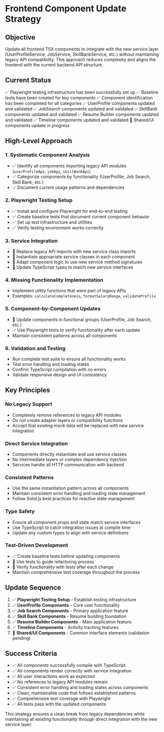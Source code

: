 # Frontend Component Update Strategy

## Objective
Update all frontend TSX components to integrate with the new service layer (UserProfileService, JobService, SkillBankService, etc.) without maintaining legacy API compatibility. This approach reduces complexity and aligns the frontend with the current backend API structure.

## Current Status
✅ Playwright testing infrastructure has been successfully set up
✅ Baseline tests have been created for key components
✅ Component identification has been completed for all categories
✅ UserProfile components updated and validated
✅ JobSearch components updated and validated
✅ SkillBank components updated and validated
✅ Resume Builder components updated and validated
✅ Timeline components updated and validated
🔄 Shared/UI components update in progress

## High-Level Approach

### 1. Systematic Component Analysis
- ✅ Identify all components importing legacy API modules (`userProfileApi`, `jobApi`, `skillBankApi`)
- ✅ Categorize components by functionality (UserProfile, Job Search, Skill Bank, etc.)
- ✅ Document current usage patterns and dependencies

### 2. Playwright Testing Setup
- ✅ Install and configure Playwright for end-to-end testing
- ✅ Create baseline tests that document current component behavior
- ✅ Set up test infrastructure and utilities
- ✅ Verify testing environment works correctly

### 3. Service Integration
- 🔄 Replace legacy API imports with new service class imports
- 🔄 Instantiate appropriate service classes in each component
- 🔄 Adapt component logic to use new service method signatures
- 🔄 Update TypeScript types to match new service interfaces

### 4. Missing Functionality Implementation
- Implement utility functions that were part of legacy APIs
- Examples: `calculateCompleteness`, `formatSalaryRange`, `validateProfile`

### 5. Component-by-Component Updates
- 🔄 Update components in functional groups (UserProfile, Job Search, etc.)
- ✅ Use Playwright tests to verify functionality after each update
- Maintain consistent patterns across all components

### 6. Validation and Testing
- Run complete test suite to ensure all functionality works
- Test error handling and loading states
- Confirm TypeScript compilation with no errors
- Validate responsive design and UI consistency

## Key Principles

### No Legacy Support
- Completely remove references to legacy API modules
- Do not create adapter layers or compatibility functions
- Accept that existing mock data will be replaced with new service integration

### Direct Service Integration
- Components directly instantiate and use service classes
- No intermediate layers or complex dependency injection
- Services handle all HTTP communication with backend

### Consistent Patterns
- Use the same instantiation pattern across all components
- Maintain consistent error handling and loading state management
- Follow Solid.js best practices for reactive state management

### Type Safety
- Ensure all component props and state match service interfaces
- Use TypeScript to catch integration issues at compile time
- Update any custom types to align with service definitions

### Test-Driven Development
- ✅ Create baseline tests before updating components
- 🔄 Use tests to guide refactoring process
- 🔄 Verify functionality with tests after each change
- Maintain comprehensive test coverage throughout the process

## Update Sequence

1. ✅ **Playwright Testing Setup** - Establish testing infrastructure
2. ✅ **UserProfile Components** - Core user functionality
3. ✅ **Job Search Components** - Primary application feature
4. ✅ **Skill Bank Components** - Resume building foundation
5. ✅ **Resume Builder Components** - Main application feature
6. ✅ **Timeline Components** - Activity tracking features
7. 🔄 **Shared/UI Components** - Common interface elements (validation pending)

## Success Criteria

- ✅ All components successfully compile with TypeScript
- ✅ All components render correctly with service integration
- ✅ All user interactions work as expected
- ✅ No references to legacy API modules remain
- ✅ Consistent error handling and loading states across components
- ✅ Clean, maintainable code that follows established patterns
- ✅ Comprehensive test coverage with Playwright
- ✅ All tests pass with the updated components

This strategy ensures a clean break from legacy dependencies while maintaining all existing functionality through direct integration with the new service layer.